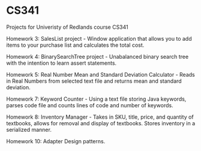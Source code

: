# CS341

Projects for Univeristy of Redlands course CS341

Homework 3: SalesList project - Window application that allows you to add items to your purchase list and calculates the total cost.

Homework 4: BinarySearchTree project - Unabalanced binary search tree with the intention to learn assert statements.

Homework 5: Real Number Mean and Standard Deviation Calculator - Reads in Real Numbers from selected text file and returns mean and standard deviation.

Homework 7: Keyword Counter - Using a text file storing Java keywords, parses code file and counts lines of code and number of keywords.

Homework 8: Inventory Manager - Takes in SKU, title, price, and quantity of textbooks, allows for removal and display of textbooks. Stores inventory in a serialized manner.

Homework 10: Adapter Design patterns.
